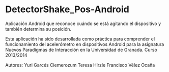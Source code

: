DetectorShake_Pos-Android
==========================

Aplicación Android que reconoce cuándo se está agitando el dispositivo y también
determina su posición.

Esta aplicación ha sido desarrollada como práctica para comprender el funcionamiento
del acelerómetro en dispositivos Android para la asignatura Nuevos Paradigmas de
Interacción en la Universidad de Granada. Curso 2013/2014

Autores:
Yuri Garcés Ciemerozum
Teresa Hirzle
Francisco Vélez Ocaña
